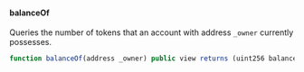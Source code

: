 #### balanceOf

Queries the number of tokens that an account with address `_owner` currently possesses.

``` js
function balanceOf(address _owner) public view returns (uint256 balance)
``` 